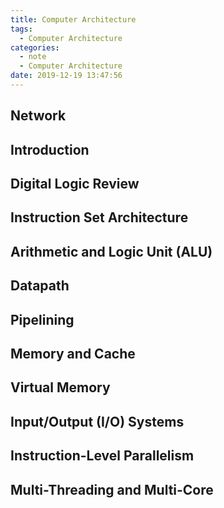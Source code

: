 ```yaml
---
title: Computer Architecture
tags:
  - Computer Architecture
categories:
  - note
  - Computer Architecture
date: 2019-12-19 13:47:56
---
```


## Network







## Introduction

## Digital Logic Review
## Instruction Set Architecture
## Arithmetic and Logic Unit (ALU)
## Datapath
## Pipelining
## Memory and Cache
## Virtual Memory
## Input/Output (I/O) Systems
## Instruction-Level Parallelism
## Multi-Threading and Multi-Core 